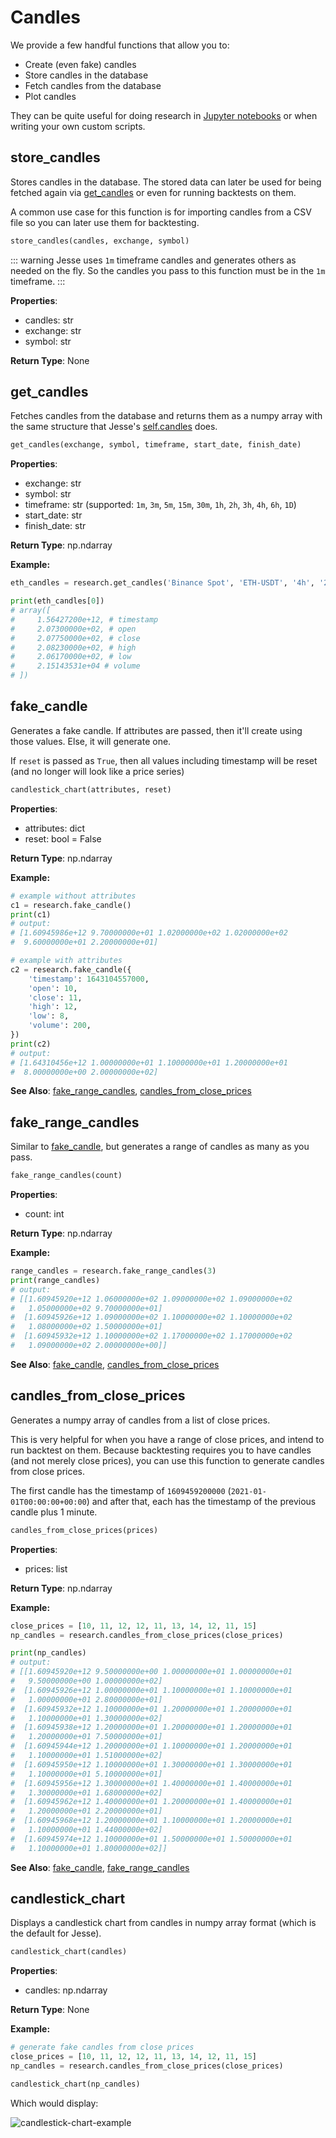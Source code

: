 # Candles

We provide a few handful functions that allow you to:
- Create (even fake) candles
- Store candles in the database
- Fetch candles from the database
- Plot candles

They can be quite useful for doing research in [Jupyter notebooks](./jupyter.md) or when writing your own custom scripts.

## store_candles

Stores candles in the database. The stored data can later be used for being fetched again via [get_candles](#get-candles) or even for running backtests on them.

A common use case for this function is for importing candles from a CSV file so you can later use them for backtesting.

```py
store_candles(candles, exchange, symbol)
```

::: warning
Jesse uses `1m` timeframe candles and generates others as needed on the fly. So the candles you pass to this function must be in the `1m` timeframe.
:::

**Properties**:

-   candles: str
-   exchange: str
-   symbol: str

**Return Type**: None

## get_candles

Fetches candles from the database and returns them as a numpy array with the same structure that Jesse's [self.candles](/docs/strategies/api.html#candles) does.

```py
get_candles(exchange, symbol, timeframe, start_date, finish_date)
```

**Properties**:

-   exchange: str
-   symbol: str
-   timeframe: str (supported: `1m`, `3m`, `5m`, `15m`, `30m`, `1h`, `2h`, `3h`, `4h`, `6h`, `1D`)
-   start_date: str
-   finish_date: str

**Return Type**: np.ndarray

**Example:**

```py
eth_candles = research.get_candles('Binance Spot', 'ETH-USDT', '4h', '2019-07-28', '2019-09-28')

print(eth_candles[0])
# array([
#     1.56427200e+12, # timestamp 
#     2.07300000e+02, # open
#     2.07750000e+02, # close
#     2.08230000e+02, # high
#     2.06170000e+02, # low
#     2.15143531e+04 # volume
# ])
```


## fake_candle

Generates a fake candle. If attributes are passed, then it'll create using those values. Else, it will generate one. 

If `reset` is passed as `True`, then all values including timestamp will be reset (and no longer will look like a price series)

```py
candlestick_chart(attributes, reset)
```

**Properties**:

-   attributes: dict
-   reset: bool = False

**Return Type**: np.ndarray

**Example:**

```py
# example without attributes
c1 = research.fake_candle()
print(c1)
# output:
# [1.60945986e+12 9.70000000e+01 1.02000000e+02 1.02000000e+02
#  9.60000000e+01 2.20000000e+01]

# example with attributes
c2 = research.fake_candle({
    'timestamp': 1643104557000,
    'open': 10,
    'close': 11,
    'high': 12,
    'low': 8,
    'volume': 200,
})
print(c2)
# output:
# [1.64310456e+12 1.00000000e+01 1.10000000e+01 1.20000000e+01
#  8.00000000e+00 2.00000000e+02]
```

**See Also**: [fake_range_candles](#fake-range-candles), [candles_from_close_prices](#candles-from-close-prices)


## fake_range_candles

Similar to [fake_candle](#fake-candle), but generates a range of candles as many as you pass.

```py
fake_range_candles(count)
```

**Properties**:

-   count: int

**Return Type**: np.ndarray

**Example:**

```py
range_candles = research.fake_range_candles(3)
print(range_candles)
# output:
# [[1.60945920e+12 1.06000000e+02 1.09000000e+02 1.09000000e+02
#   1.05000000e+02 9.70000000e+01]
#  [1.60945926e+12 1.09000000e+02 1.10000000e+02 1.10000000e+02
#   1.08000000e+02 1.50000000e+01]
#  [1.60945932e+12 1.10000000e+02 1.17000000e+02 1.17000000e+02
#   1.09000000e+02 2.00000000e+00]]
```

**See Also**: [fake_candle](#fake-candle), [candles_from_close_prices](#candles-from-close-prices)

## candles_from_close_prices

Generates a numpy array of candles from a list of close prices.

This is very helpful for when you have a range of close prices, and intend to run backtest on them. Because backtesting requires you to have candles (and not merely close prices), you can use this function to generate candles from close prices.

The first candle has the timestamp of `1609459200000` (`2021-01-01T00:00:00+00:00`) and after that, each has the timestamp of the previous candle plus 1 minute.

```py
candles_from_close_prices(prices)
```

**Properties**:

-   prices: list

**Return Type**: np.ndarray

**Example:**

```py
close_prices = [10, 11, 12, 12, 11, 13, 14, 12, 11, 15]
np_candles = research.candles_from_close_prices(close_prices)

print(np_candles)
# output:
# [[1.60945920e+12 9.50000000e+00 1.00000000e+01 1.00000000e+01
#   9.50000000e+00 1.00000000e+02]
#  [1.60945926e+12 1.00000000e+01 1.10000000e+01 1.10000000e+01
#   1.00000000e+01 2.80000000e+01]
#  [1.60945932e+12 1.10000000e+01 1.20000000e+01 1.20000000e+01
#   1.10000000e+01 1.30000000e+02]
#  [1.60945938e+12 1.20000000e+01 1.20000000e+01 1.20000000e+01
#   1.20000000e+01 7.50000000e+01]
#  [1.60945944e+12 1.20000000e+01 1.10000000e+01 1.20000000e+01
#   1.10000000e+01 1.51000000e+02]
#  [1.60945950e+12 1.10000000e+01 1.30000000e+01 1.30000000e+01
#   1.10000000e+01 5.10000000e+01]
#  [1.60945956e+12 1.30000000e+01 1.40000000e+01 1.40000000e+01
#   1.30000000e+01 1.68000000e+02]
#  [1.60945962e+12 1.40000000e+01 1.20000000e+01 1.40000000e+01
#   1.20000000e+01 2.20000000e+01]
#  [1.60945968e+12 1.20000000e+01 1.10000000e+01 1.20000000e+01
#   1.10000000e+01 1.44000000e+02]
#  [1.60945974e+12 1.10000000e+01 1.50000000e+01 1.50000000e+01
#   1.10000000e+01 1.80000000e+02]]
```

**See Also**: [fake_candle](#fake-candle), [fake_range_candles](#fake-range-candles)

## candlestick_chart

Displays a candlestick chart from candles in numpy array format (which is the default for Jesse). 

```py
candlestick_chart(candles)
```

**Properties**:

-   candles: np.ndarray

**Return Type**: None

**Example:**

```py
# generate fake candles from close prices
close_prices = [10, 11, 12, 12, 11, 13, 14, 12, 11, 15]
np_candles = research.candles_from_close_prices(close_prices)

candlestick_chart(np_candles)
```

Which would display:

![candlestick-chart-example](https://jesse.trade/storage/images/docs/candlestick-chart-example.jpg)
